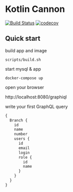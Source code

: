 # Kotlin Cannon
[![Build Status](https://travis-ci.org/b1412/kotlin-cannon.png)](https://travis-ci.org/b1412/kotlin-cannon)
[![codecov](https://codecov.io/gh/b1412/kotlin-cannon/branch/master/graph/badge.svg)](https://codecov.io/gh/b1412/kotlin-cannon)

## Quick start
  build app and image 
```shell 
scripts/build.sh
```
   start mysql & app
```shell
docker-compose up
```

open your browser

http://localhost:8080/graphiql

write your first GraphQL query

```graphql
{
  Branch {
    id
    name
    number
    users {
      id
      email
      login
      role {
        id
        name
      }
    }
  }
}
```